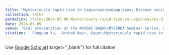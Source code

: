 ```yaml
---
title: "Mysteriously rapid rise in Legionnaires&amp;apos; Disease incidence correlates with declining atmospheric sulfur dioxide"
collection: talks
permalink: /talks/2024-05-09-Mysteriously-rapid-rise-in-Legionnaires-disease-incidence-correlates-with-declining-atmospheric-sulfur-dioxide
date: 2024-05-09
venue: 'Oral presentation at the NYSDEC BAQAR/NYSERDA Seminar Series, Albany, NY, USA'
citation: ' Fangqun Yu,  Arshad Nair, &quot;Mysteriously rapid rise in Legionnaires&amp;apos; Disease incidence correlates with declining atmospheric sulfur dioxide.&quot; Oral presentation at the NYSDEC BAQAR/NYSERDA Seminar Series, Albany, NY, USA, 2024.'
---
```

Use [Google Scholar](https://scholar.google.com/scholar?q=Mysteriously+rapid+rise+in+Legionnaires+disease+incidence+correlates+with+declining+atmospheric+sulfur+dioxide){:target="_blank"} for full citation